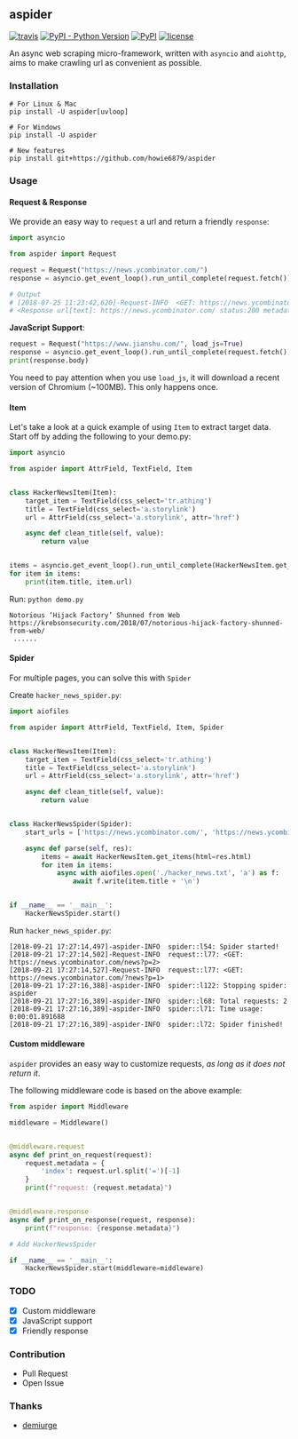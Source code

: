 ## aspider

[![travis](https://travis-ci.org/howie6879/aspider.svg?branch=master)](https://travis-ci.org/howie6879/aspider) [![PyPI - Python Version](https://img.shields.io/pypi/pyversions/aspider.svg)](https://pypi.org/project/aspider/) [![PyPI](https://img.shields.io/pypi/v/aspider.svg)](https://pypi.org/project/aspider/) [![license](https://img.shields.io/github/license/howie6879/aspider.svg)](https://github.com/howie6879/aspider)

An async web scraping micro-framework, written with `asyncio` and `aiohttp`, aims to make crawling url as convenient as possible.

### Installation

``` shell
# For Linux & Mac
pip install -U aspider[uvloop]

# For Windows
pip install -U aspider

# New features
pip install git+https://github.com/howie6879/aspider
```

### Usage

#### Request & Response

We provide an easy way to `request` a url and return a friendly `response`:

``` python
import asyncio

from aspider import Request

request = Request("https://news.ycombinator.com/")
response = asyncio.get_event_loop().run_until_complete(request.fetch())

# Output
# [2018-07-25 11:23:42,620]-Request-INFO  <GET: https://news.ycombinator.com/>
# <Response url[text]: https://news.ycombinator.com/ status:200 metadata:{}>
```

**JavaScript Support**:

``` python
request = Request("https://www.jianshu.com/", load_js=True)
response = asyncio.get_event_loop().run_until_complete(request.fetch())
print(response.body)
```

You need to pay attention when you use `load_js`, it will download a recent version of Chromium (~100MB). This only happens once.

#### Item

Let's take a look at a quick example of using `Item` to extract target data. Start off by adding the following to your demo.py:

``` python
import asyncio

from aspider import AttrField, TextField, Item


class HackerNewsItem(Item):
    target_item = TextField(css_select='tr.athing')
    title = TextField(css_select='a.storylink')
    url = AttrField(css_select='a.storylink', attr='href')

    async def clean_title(self, value):
        return value


items = asyncio.get_event_loop().run_until_complete(HackerNewsItem.get_items(url="https://news.ycombinator.com/"))
for item in items:
    print(item.title, item.url)
```

Run: `python demo.py`

``` shell
Notorious ‘Hijack Factory’ Shunned from Web https://krebsonsecurity.com/2018/07/notorious-hijack-factory-shunned-from-web/
 ......
```

#### Spider

For multiple pages, you can solve this with `Spider`

Create `hacker_news_spider.py`:

``` python
import aiofiles

from aspider import AttrField, TextField, Item, Spider


class HackerNewsItem(Item):
    target_item = TextField(css_select='tr.athing')
    title = TextField(css_select='a.storylink')
    url = AttrField(css_select='a.storylink', attr='href')

    async def clean_title(self, value):
        return value


class HackerNewsSpider(Spider):
    start_urls = ['https://news.ycombinator.com/', 'https://news.ycombinator.com/news?p=2']

    async def parse(self, res):
        items = await HackerNewsItem.get_items(html=res.html)
        for item in items:
            async with aiofiles.open('./hacker_news.txt', 'a') as f:
                await f.write(item.title + '\n')


if __name__ == '__main__':
    HackerNewsSpider.start()
```

Run `hacker_news_spider.py`:

``` shell
[2018-09-21 17:27:14,497]-aspider-INFO  spider::l54: Spider started!
[2018-09-21 17:27:14,502]-Request-INFO  request::l77: <GET: https://news.ycombinator.com/news?p=2>
[2018-09-21 17:27:14,527]-Request-INFO  request::l77: <GET: https://news.ycombinator.com/?news?p=1>
[2018-09-21 17:27:16,388]-aspider-INFO  spider::l122: Stopping spider: aspider
[2018-09-21 17:27:16,389]-aspider-INFO  spider::l68: Total requests: 2
[2018-09-21 17:27:16,389]-aspider-INFO  spider::l71: Time usage: 0:00:01.891688
[2018-09-21 17:27:16,389]-aspider-INFO  spider::l72: Spider finished!
```

#### Custom middleware

`aspider` provides an easy way to customize requests, *as long as it does not return it*. 

The following middleware code is based on the above example:

``` python
from aspider import Middleware

middleware = Middleware()


@middleware.request
async def print_on_request(request):
    request.metadata = {
        'index': request.url.split('=')[-1]
    }
    print(f"request: {request.metadata}")


@middleware.response
async def print_on_response(request, response):
    print(f"response: {response.metadata}")

# Add HackerNewsSpider

if __name__ == '__main__':
    HackerNewsSpider.start(middleware=middleware)
```

### TODO

- [x] Custom middleware
- [x] JavaScript support
- [x] Friendly response

### Contribution

- Pull Request
- Open Issue

### Thanks

- [demiurge](https://github.com/matiasb/demiurge)